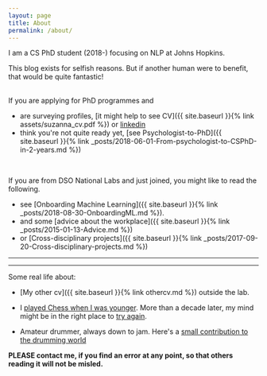 ```yaml
---
layout: page
title: About
permalink: /about/
---
```


I am a CS PhD student (2018-) focusing on NLP at Johns Hopkins.

This blog exists for selfish reasons. But if another human were to benefit, that would be quite
fantastic! 

<br>
If you are applying for PhD programmes and

 * are surveying profiles, [it might help to see CV]({{ site.baseurl }}{% link assets/suzanna_cv.pdf %}) or [linkedin](https://www.linkedin.com/in/suzanna-sia-83b032bb)
 * think you're not quite ready yet, [see Psychologist-to-PhD]({{ site.baseurl }}{% link _posts/2018-06-01-From-psychologist-to-CSPhD-in-2-years.md %})

<br>

If you are from DSO National Labs and just joined, you might like to read the following. 
 
 * see [Onboarding Machine Learning]({{ site.baseurl }}{% link _posts/2018-08-30-OnboardingML.md %}). 
 * and some [advice about the workplace]({{ site.baseurl }}{% link _posts/2015-01-13-Advice.md %})
 * or [Cross-disciplinary projects]({{ site.baseurl }}{% link _posts/2017-09-20-Cross-disciplinary-projects.md %})


--- 

---
Some real life about:

* [My other cv]({{ site.baseurl }}{% link othercv.md %}) outside the lab. 

* I [played Chess when I was younger](https://en.wikipedia.org/wiki/Singaporean_Chess_Championship). More than a decade later, my mind might be in the right place to [try again](https://lichess.org/@/suzyahyah).

* Amateur drummer, always down to jam. Here's a [small contribution to the drumming
  world](https://twitter.com/suzyahyah/status/1344525618004676609)

**PLEASE contact me, if you find an error at any point, so that others reading it will not be misled.**
